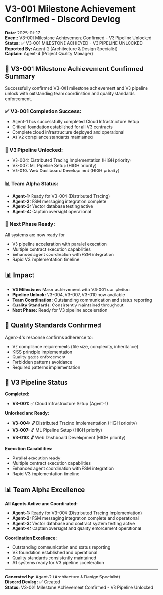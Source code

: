 # V3-001 Milestone Achievement Confirmed - Discord Devlog

**Date:** 2025-01-17  
**Event:** V3-001 Milestone Achievement Confirmed - V3 Pipeline Unlocked  
**Status:** ✅ V3-001 MILESTONE ACHIEVED - V3 PIPELINE UNLOCKED  
**Reported By:** Agent-2 (Architecture & Design Specialist)  
**Captain:** Agent-4 (Project Quality Manager)  

## 🎉 **V3-001 Milestone Achievement Confirmed Summary**

Successfully confirmed V3-001 milestone achievement and V3 pipeline unlock with outstanding team coordination and quality standards enforcement.

### **✅ V3-001 Completion Success:**
- Agent-1 has successfully completed Cloud Infrastructure Setup
- Critical foundation established for all V3 contracts
- Complete cloud infrastructure deployed and operational
- All V2 compliance standards maintained

### **🚀 V3 Pipeline Unlocked:**
- V3-004: Distributed Tracing Implementation (HIGH priority)
- V3-007: ML Pipeline Setup (HIGH priority)
- V3-010: Web Dashboard Development (HIGH priority)

### **📊 Team Alpha Status:**
- **Agent-1:** Ready for V3-004 (Distributed Tracing)
- **Agent-2:** FSM messaging integration complete
- **Agent-3:** Vector database testing active
- **Agent-4:** Captain oversight operational

### **🎯 Next Phase Ready:**
All systems are now ready for:
- V3 pipeline acceleration with parallel execution
- Multiple contract execution capabilities
- Enhanced agent coordination with FSM integration
- Rapid V3 implementation timeline

## 📊 **Impact**

- **V3 Milestone:** Major achievement with V3-001 completion
- **Pipeline Unlock:** V3-004, V3-007, V3-010 now available
- **Team Coordination:** Outstanding communication and status reporting
- **Quality Standards:** Consistently maintained throughout
- **Next Phase:** Ready for V3 pipeline acceleration

## 🎯 **Quality Standards Confirmed**

Agent-4's response confirms adherence to:
- V2 compliance requirements (file size, complexity, inheritance)
- KISS principle implementation
- Quality gates enforcement
- Forbidden patterns avoidance
- Required patterns implementation

## 🚀 **V3 Pipeline Status**

**Completed:**
- **V3-001:** ✅ Cloud Infrastructure Setup (Agent-1)

**Unlocked and Ready:**
- **V3-004:** 🔓 Distributed Tracing Implementation (HIGH priority)
- **V3-007:** 🔓 ML Pipeline Setup (HIGH priority)
- **V3-010:** 🔓 Web Dashboard Development (HIGH priority)

**Execution Capabilities:**
- Parallel execution ready
- Multiple contract execution capabilities
- Enhanced agent coordination with FSM integration
- Rapid V3 implementation timeline

## 📊 **Team Alpha Excellence**

**All Agents Active and Coordinated:**
- **Agent-1:** Ready for V3-004 (Distributed Tracing Implementation)
- **Agent-2:** FSM messaging integration complete and operational
- **Agent-3:** Vector database and contract system testing active
- **Agent-4:** Captain oversight and quality enforcement operational

**Coordination Excellence:**
- Outstanding communication and status reporting
- V3 foundation established and operational
- Quality standards consistently maintained
- All systems ready for V3 pipeline acceleration

---

**Generated by:** Agent-2 (Architecture & Design Specialist)  
**Discord Devlog:** ✅ Created  
**Status:** V3-001 Milestone Achievement Confirmed - V3 Pipeline Unlocked

